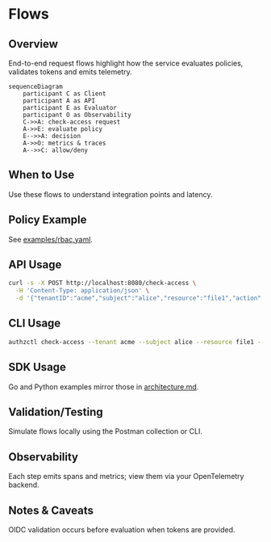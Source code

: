 # Flows

## Overview
End-to-end request flows highlight how the service evaluates policies, validates tokens and emits telemetry.

```mermaid
sequenceDiagram
    participant C as Client
    participant A as API
    participant E as Evaluator
    participant O as Observability
    C->>A: check-access request
    A->>E: evaluate policy
    E-->>A: decision
    A->>O: metrics & traces
    A-->>C: allow/deny
```

## When to Use
Use these flows to understand integration points and latency.

## Policy Example
See [examples/rbac.yaml](../examples/rbac.yaml).

## API Usage
```sh
curl -s -X POST http://localhost:8080/check-access \
  -H 'Content-Type: application/json' \
  -d '{"tenantID":"acme","subject":"alice","resource":"file1","action":"read"}'
```

## CLI Usage
```sh
authzctl check-access --tenant acme --subject alice --resource file1 --action read
```

## SDK Usage
Go and Python examples mirror those in [architecture.md](architecture.md).

## Validation/Testing
Simulate flows locally using the Postman collection or CLI.

## Observability
Each step emits spans and metrics; view them via your OpenTelemetry backend.

## Notes & Caveats
OIDC validation occurs before evaluation when tokens are provided.
